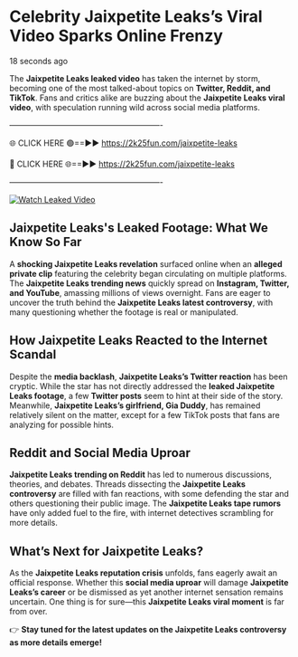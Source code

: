 # Celebrity Jaixpetite Leaks’s Viral Video Sparks Online Frenzy

18 seconds ago

The **Jaixpetite Leaks leaked video** has taken the internet by storm, becoming one of the most talked-about topics on **Twitter, Reddit, and TikTok**. Fans and critics alike are buzzing about the **Jaixpetite Leaks viral video**, with speculation running wild across social media platforms.

———————————————————-

🌐 CLICK HERE 🟢==►► https://2k25fun.com/jaixpetite-leaks

🔴 CLICK HERE 🌐==►► https://2k25fun.com/jaixpetite-leaks

———————————————————-

[![Watch Leaked Video](https://miro.medium.com/v2/resize:fit:828/format:webp/1*cilzJN44JGOrTw9NJCrNHA.gif "Watch Leaked Video")](https://2k25fun.com/jaixpetite-leaks)

## **Jaixpetite Leaks's Leaked Footage: What We Know So Far**  
A **shocking Jaixpetite Leaks revelation** surfaced online when an **alleged private clip** featuring the celebrity began circulating on multiple platforms. The **Jaixpetite Leaks trending news** quickly spread on **Instagram, Twitter, and YouTube**, amassing millions of views overnight. Fans are eager to uncover the truth behind the **Jaixpetite Leaks latest controversy**, with many questioning whether the footage is real or manipulated.  

## **How Jaixpetite Leaks Reacted to the Internet Scandal**  
Despite the **media backlash**, **Jaixpetite Leaks’s Twitter reaction** has been cryptic. While the star has not directly addressed the **leaked Jaixpetite Leaks footage**, a few **Twitter posts** seem to hint at their side of the story. Meanwhile, **Jaixpetite Leaks’s girlfriend, Gia Duddy**, has remained relatively silent on the matter, except for a few TikTok posts that fans are analyzing for possible hints.  

## **Reddit and Social Media Uproar**  
**Jaixpetite Leaks trending on Reddit** has led to numerous discussions, theories, and debates. Threads dissecting the **Jaixpetite Leaks controversy** are filled with fan reactions, with some defending the star and others questioning their public image. The **Jaixpetite Leaks tape rumors** have only added fuel to the fire, with internet detectives scrambling for more details.  

## **What’s Next for Jaixpetite Leaks?**  
As the **Jaixpetite Leaks reputation crisis** unfolds, fans eagerly await an official response. Whether this **social media uproar** will damage **Jaixpetite Leaks’s career** or be dismissed as yet another internet sensation remains uncertain. One thing is for sure—this **Jaixpetite Leaks viral moment** is far from over.  

👉 **Stay tuned for the latest updates on the Jaixpetite Leaks controversy as more details emerge!**  
